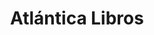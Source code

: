 ---
title: "Atlántica Libros"
url: /ciudad-autonoma-de-buenos-aires/atlantica-libros/
shop: libros
---